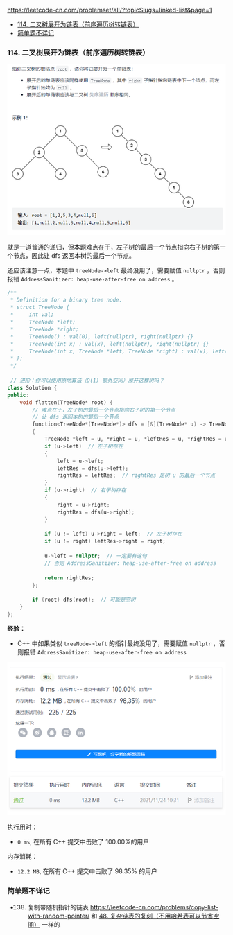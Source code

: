 https://leetcode-cn.com/problemset/all/?topicSlugs=linked-list&page=1


<!-- @import "[TOC]" {cmd="toc" depthFrom=1 depthTo=6 orderedList=false} -->

<!-- code_chunk_output -->

- [114. 二叉树展开为链表（前序遍历树转链表）](#114-二叉树展开为链表前序遍历树转链表)
- [简单题不详记](#简单题不详记)

<!-- /code_chunk_output -->

### 114. 二叉树展开为链表（前序遍历树转链表）

![](./images/2021112401.png)

就是一道普通的递归，但本题难点在于，左子树的最后一个节点指向右子树的第一个节点，因此让 dfs 返回本树的最后一个节点。

还应该注意一点，本题中 `treeNode->left` 最终没用了，需要赋值 `nullptr` ，否则报错 `AddressSanitizer: heap-use-after-free on address` 。

```cpp
/**
 * Definition for a binary tree node.
 * struct TreeNode {
 *     int val;
 *     TreeNode *left;
 *     TreeNode *right;
 *     TreeNode() : val(0), left(nullptr), right(nullptr) {}
 *     TreeNode(int x) : val(x), left(nullptr), right(nullptr) {}
 *     TreeNode(int x, TreeNode *left, TreeNode *right) : val(x), left(left), right(right) {}
 * };
 */

 // 进阶：你可以使用原地算法（O(1) 额外空间）展开这棵树吗？
class Solution {
public:
    void flatten(TreeNode* root) {
        // 难点在于，左子树的最后一个节点指向右子树的第一个节点
        // 让 dfs 返回本树的最后一个节点
        function<TreeNode*(TreeNode*)> dfs = [&](TreeNode* u) -> TreeNode*
        {
            TreeNode *left = u, *right = u, *leftRes = u, *rightRes = u;
            if (u->left)  // 左子树存在
            {
                left = u->left;
                leftRes = dfs(u->left);
                rightRes = leftRes;  // rightRes 是树 u 的最后一个节点
            }
            if (u->right)  // 右子树存在
            {
                right = u->right;
                rightRes = dfs(u->right);
            }

            if (u != left) u->right = left;  // 左子树存在
            if (u != right) leftRes->right = right;

            u->left = nullptr;  // 一定要有这句
            // 否则 AddressSanitizer: heap-use-after-free on address

            return rightRes;
        };

        if (root) dfs(root);  // 可能是空树
    }
};
```

**经验：**
- C++ 中如果类似 `treeNode->left` 的指针最终没用了，需要赋值 `nullptr` ，否则报错 `AddressSanitizer: heap-use-after-free on address`

![pic.leetcode-cn.com/1637721123-KbDcQQ-image.png](./images/1637721123-KbDcQQ-image.png)

执行用时：
- `0 ms`, 在所有 C++ 提交中击败了 $100.00\%$的用户

内存消耗：
- `12.2 MB`, 在所有 C++ 提交中击败了 $98.35\%$ 的用户

### 简单题不详记
- 138. 复制带随机指针的链表 https://leetcode-cn.com/problems/copy-list-with-random-pointer/ 和 [48. 复杂链表的复刻（不用哈希表可以节省空间）](../../acwings/offers/drafts/20211115.md#48-复杂链表的复刻不用哈希表可以节省空间) 一样的
